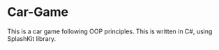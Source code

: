 # Car-Game
This is a car game following OOP principles. This is written in C#, using SplashKit library. 
